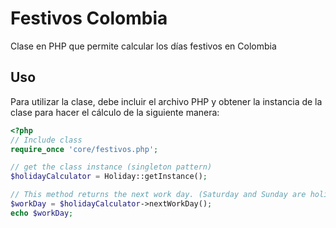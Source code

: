 # Festivos Colombia
Clase en PHP que permite calcular los días festivos en Colombia

## Uso
Para utilizar la clase, debe incluir el archivo PHP y obtener la instancia de la clase para hacer el cálculo de la siguiente manera:

``` PHP
<?php
// Include class
require_once 'core/festivos.php';

// get the class instance (singleton pattern)
$holidayCalculator = Holiday::getInstance();

// This method returns the next work day. (Saturday and Sunday are holidays)
$workDay = $holidayCalculator->nextWorkDay();
echo $workDay;
```
